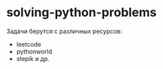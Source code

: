 # solving-python-problems
Задачи берутся с различных ресурсов:
- leetcode
- pythonworld
- stepik
и др.

